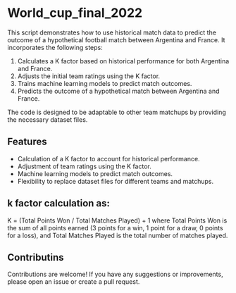 # World_cup_final_2022
This script demonstrates how to use historical match data to predict the outcome of a hypothetical football match between Argentina and France. It incorporates the following steps:

1. Calculates a K factor based on historical performance for both Argentina and France.
2. Adjusts the initial team ratings using the K factor.
3. Trains machine learning models to predict match outcomes.
4. Predicts the outcome of a hypothetical match between Argentina and France.

The code is designed to be adaptable to other team matchups by providing the necessary dataset files.

## Features

- Calculation of a K factor to account for historical performance.
- Adjustment of team ratings using the K factor.
- Machine learning models to predict match outcomes.
- Flexibility to replace dataset files for different teams and matchups.

## k factor calculation as:

K = (Total Points Won / Total Matches Played) + 1
where Total Points Won is the sum of all points earned (3 points for a win, 1 point for a draw, 0 points for a loss), and Total Matches Played is the total number of matches played.


## Contributins
Contributions are welcome! If you have any suggestions or improvements, please open an issue or create a pull request.
